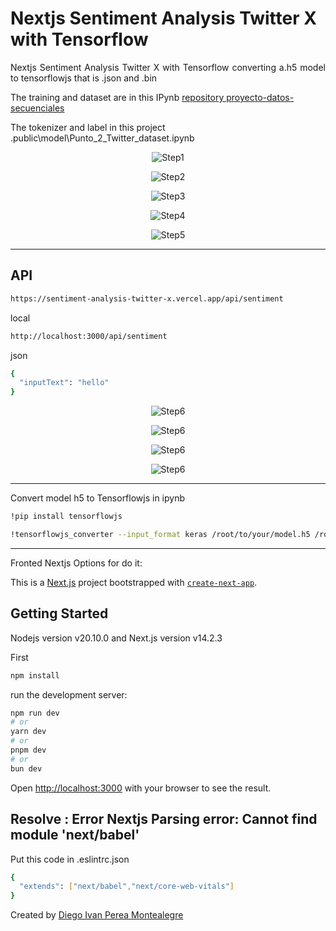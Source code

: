 # Nextjs Sentiment Analysis Twitter X with Tensorflow

<p align="justify">
Nextjs Sentiment Analysis Twitter X with Tensorflow converting a.h5 model to tensorflowjs that is .json and .bin
</p>

The training and dataset are in this IPynb [repository proyecto-datos-secuenciales](https://github.com/diegoperea20/proyecto-datos-secuenciales/blob/main/Punto2/Punto%202%20Twitter%20dataset.ipynb)

The tokenizer and label in this project .public\model\Punto_2_Twitter_dataset.ipynb

<p align="center">
  <img src="README-images\homet.PNG" alt="Step1">
</p>
<p align="center">
  <img src="README-images/positivetwet.PNG" alt="Step2">
</p>
<p align="center">
  <img src="README-images/negativetwet.PNG" alt="Step3">
</p>
<p align="center">
  <img src="README-images/irrevelanttwet.PNG" alt="Step4">
</p>
<p align="center">
  <img src="README-images/neutraltwet.PNG" alt="Step5">
</p>

-----
## API

```bash
https://sentiment-analysis-twitter-x.vercel.app/api/sentiment
```
local
```bash
http://localhost:3000/api/sentiment
```
json

```bash
{
  "inputText": "hello"
}
```

<p align="center">
  <img src="README-images/apipositive.PNG" alt="Step6">
</p>

<p align="center">
  <img src="README-images/apinegative.PNG" alt="Step6">
</p>

<p align="center">
  <img src="README-images/apineutral.PNG" alt="Step6">
</p>

<p align="center">
  <img src="README-images/apiirrevelant.PNG" alt="Step6">
</p>




----
Convert model h5 to Tensorflowjs in ipynb
```bash
!pip install tensorflowjs
```
```bash
!tensorflowjs_converter --input_format keras /root/to/your/model.h5 /root/to/your/folder/save
```
-----

Fronted Nextjs Options for do it:

This is a [Next.js](https://nextjs.org/) project bootstrapped with [`create-next-app`](https://github.com/vercel/next.js/tree/canary/packages/create-next-app).

## Getting Started
Nodejs version v20.10.0 and Next.js version v14.2.3 

First
```bash
npm install
```
run the development server:

```bash
npm run dev
# or
yarn dev
# or
pnpm dev
# or
bun dev
```

Open [http://localhost:3000](http://localhost:3000) with your browser to see the result.

## Resolve : Error Nextjs Parsing error: Cannot find module 'next/babel'

Put this code in .eslintrc.json 
```bash
{
  "extends": ["next/babel","next/core-web-vitals"]
}
```


Created by [Diego Ivan Perea Montealegre](https://github.com/diegoperea20)